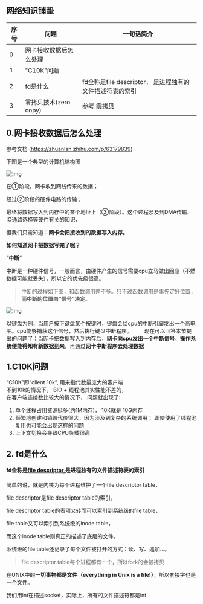 ## 网络知识铺垫
| 序号 | 问题                   | 一句话简介                                               |
| ---- | ---------------------- | -------------------------------------------------------- |
| 0    | 网卡接收数据后怎么处理 |                                                          |
| 1    | "C10K"问题             |                                                          |
| 2    | fd是什么               | fd全称是file descriptor， 是进程独有的文件描述符表的索引 |
| 3    | 零拷贝技术(zero copy)  | 参考 [零拷贝](./零拷贝)                                  |



## 0.网卡接收数据后怎么处理

参考文档 (https://zhuanlan.zhihu.com/p/63179839)

下图是一个典型的计算机结构图

![img](https://pic2.zhimg.com/80/v2-e549406135abf440331de9dd8c3925e9_720w.jpg)

在①阶段，网卡收到网线传来的数据；

经过②阶段的硬件电路的传输；

最终将数据写入到内存中的某个地址上（③阶段）。这个过程涉及到DMA传输、IO通路选择等硬件有关的知识，

但我们只需知道：**网卡会把接收到的数据写入内存。**



**如何知道网卡把数据写完了呢？**

“**中断**“

中断是一种硬件信号，一般而言，由硬件产生的信号需要cpu立马做出回应（不然数据可能就丢失），所以它的优先级很高。

> 中断的过程如下图，和函数调用差不多。只不过函数调用是事先定好位置，**而中断的位置由“信号”决定**。

![img](https://pic4.zhimg.com/80/v2-89a9490f1d5c316167ff4761184239f7_720w.jpg)

​		以键盘为例，当用户按下键盘某个按键时，键盘会给cpu的中断引脚发出一个高电平。cpu能够捕获这个信号，然后执行键盘中断程序。
  现在可以回答本节提出的问题了：当网卡把数据写入到内存后，**网卡向cpu发出一个中断信号**，**操作系统便能得知有新数据到来**，再通过**网卡中断程序去处理数据**



## 1.C10K问题

“C10K”即“client 10k”, 用来指代数量庞大的客户端<br>不到10k的情况下， BIO + 线程池其实性能不差的，<br/>在客户端连接数比较大的情况下， 问题就出现了: 

1. 单个线程占用资源挺多(约1M内存)， 10K就是 10G内存
2. 频繁地创建和销毁代价很大，因为涉及到复杂的系统调用； 即使使用了线程池复用也可能会出现这样的问题
3. 上下文切换会导致CPU负载很高



## 2. fd是什么

#### fd全称是[file descriptor](https://en.wikipedia.org/wiki/File_descriptor),是进程独有的文件描述符表的索引

简单的说，就是内核为每个进程维护了一个file descriptor table，

file descriptor是file descriptor table的索引，

file descriptor table的表项又转而可以索引到系统级的file table，

file table又可以索引到系统级的inode table，

而这个inode table则真正的描述了底层的文件。

系统级的file table还记录了每个文件被打开的方式：读、写、追加…。

> file descriptor table每个进程都有一个，所以fork的会被拷贝

在UNIX中的**一切事物都是文件（everything in Unix is a file!）**，所以套接字也是一个文件。

我们用int在描述socket，实际上，所有的文件描述符都是int 





